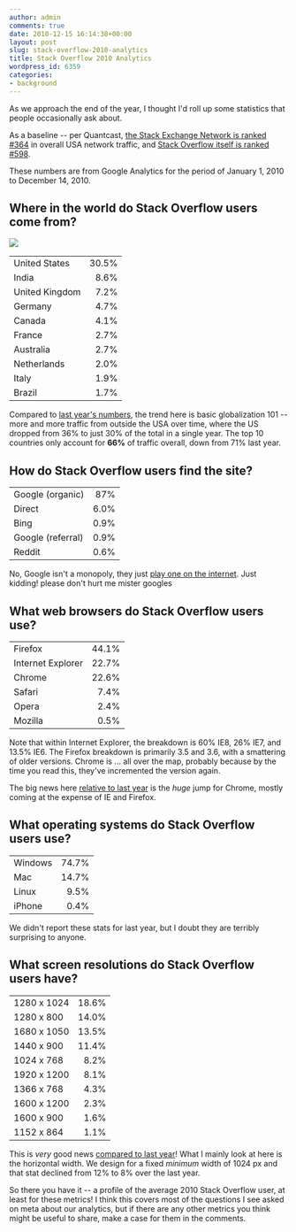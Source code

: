 ```yaml
---
author: admin
comments: true
date: 2010-12-15 16:14:38+00:00
layout: post
slug: stack-overflow-2010-analytics
title: Stack Overflow 2010 Analytics
wordpress_id: 6359
categories:
- background
---
```



As we approach the end of the year, I thought I'd roll up some statistics that people occasionally ask about.



As a baseline -- per Quantcast, [the Stack Exchange Network is ranked #364](http://www.quantcast.com/p-c1rF4kxgLUzNc) in overall USA network traffic, and [Stack Overflow itself is ranked #598](http://www.quantcast.com/stackoverflow.com).



These numbers are from Google Analytics for the period of January 1, 2010 to December 14, 2010.





## Where in the world do Stack Overflow users come from?





![](http://blog.stackoverflow.com/wp-content/uploads/stack-overflow-world-visitors-20101.png)



<table width="300" > 
<tr > 

<td >United States
</td> 

<td align="right" >30.5%
</td> 
</tr> 
<tr > 

<td >India
</td> 

<td align="right" >8.6%
</td> 
</tr> 
<tr > 

<td >United Kingdom
</td> 

<td align="right" >7.2%
</td> 
</tr> 
<tr > 

<td >Germany
</td> 

<td align="right" >4.7%
</td> 
</tr> 
<tr > 

<td >Canada
</td> 

<td align="right" >4.1%
</td> 
</tr> 
<tr > 

<td >France
</td> 

<td align="right" >2.7%
</td> 
</tr> 
<tr > 

<td >Australia
</td> 

<td align="right" >2.7%
</td> 
</tr> 
<tr > 

<td >Netherlands
</td> 

<td align="right" >2.0%
</td> 
</tr> 
<tr > 

<td >Italy
</td> 

<td align="right" >1.9%
</td> 
</tr> 
<tr > 

<td >Brazil
</td> 

<td align="right" >1.7%
</td> 
</tr> 
</table> 



Compared to [last year's numbers](http://blog.stackoverflow.com/2009/01/where-in-the-world-do-stack-overflow-users-come-from/), the trend here is basic globalization 101 -- more and more traffic from outside the USA over time, where the US dropped from 36% to just 30% of the total in a single year. The top 10 countries only account for **66%** of traffic overall, down from 71% last year. 





## How do Stack Overflow users find the site?





<table width="300" > 
<tr > 

<td >Google (organic)
</td>

<td align="right" >87%
</td>
</tr> 
<tr > 

<td >Direct
</td>

<td align="right" >6.0%
</td>
</tr> 
<tr > 

<td >Bing
</td>

<td align="right" >0.9%
</td>
</tr> 
<tr > 

<td >Google (referral)
</td>

<td align="right" >0.9%
</td>
</tr> 
<tr > 

<td >Reddit
</td>

<td align="right" >0.6%
</td>
</tr> 
</table> 



No, Google isn't a monopoly, they just [play one on the internet](http://www.codinghorror.com/blog/2009/02/the-elephant-in-the-room-google-monoculture.html). Just kidding! please don't hurt me mister googles





## What web browsers do Stack Overflow users use?





<table width="300" > 
<tr > 

<td >Firefox
</td>

<td align="right" >44.1%
</td>
</tr> 
<tr > 

<td >Internet Explorer
</td>

<td align="right" >22.7%
</td>
</tr> 
<tr > 

<td >Chrome
</td>

<td align="right" >22.6%
</td>
</tr> 
<tr > 

<td >Safari
</td>

<td align="right" >7.4%
</td>
</tr> 
<tr > 

<td >Opera
</td>

<td align="right" >2.4%
</td>
</tr> 
<tr > 

<td >Mozilla
</td>

<td align="right" >0.5%
</td>
</tr> 
</table> 



Note that within Internet Explorer, the breakdown is 60% IE8, 26% IE7, and 13.5% IE6. The Firefox breakdown is primarily 3.5 and 3.6, with a smattering of older versions. Chrome is ... all over the map, probably because by the time you read this, they've incremented the version again.



The big news here [relative to last year](http://blog.stackoverflow.com/2009/08/browsers-and-screen-size-on-stack-overflow/) is the _huge_ jump for Chrome, mostly coming at the expense of IE and Firefox.





## What operating systems do Stack Overflow users use?





<table width="300" > 
<tr > 

<td >Windows
</td>

<td align="right" >74.7%
</td>
</tr> 
<tr > 

<td >Mac
</td>

<td align="right" >14.7%
</td>
</tr> 
<tr > 

<td >Linux
</td>

<td align="right" >9.5%
</td>
</tr> 
<tr > 

<td >iPhone
</td>

<td align="right" >0.4%
</td>
</tr> 
</table> 



We didn't report these stats for last year, but I doubt they are terribly surprising to anyone.





## What screen resolutions do Stack Overflow users have?





<table width="250" > 
<tr > 

<td >1280 x 1024
</td>

<td align="right" >18.6%
</td>
</tr> 
<tr > 

<td >1280 x 800
</td>

<td align="right" >14.0%
</td>
</tr> 
<tr > 

<td >1680 x 1050
</td>

<td align="right" >13.5%
</td>
</tr> 
<tr > 

<td >1440 x 900
</td>

<td align="right" >11.4%
</td>
</tr> 
<tr > 

<td >1024 x 768
</td>

<td align="right" >8.2%
</td>
</tr> 
<tr > 

<td >1920 x 1200
</td>

<td align="right" >8.1%
</td>
</tr> 
<tr > 

<td >1366 x 768
</td>

<td align="right" >4.3%
</td>
</tr> 
<tr > 

<td >1600 x 1200
</td>

<td align="right" >2.3%
</td>
</tr> 
<tr > 

<td >1600 x 900
</td>

<td align="right" >1.6%
</td>
</tr> 
<tr > 

<td >1152 x 864
</td>

<td align="right" >1.1%
</td>
</tr> 
</table> 



This is _very_ good news [compared to last year](http://blog.stackoverflow.com/2009/08/browsers-and-screen-size-on-stack-overflow/)! What I mainly look at here is the horizontal width. We design for a fixed _minimum_ width of 1024 px and that stat declined from 12% to 8% over the last year.



So there you have it -- a profile of the average 2010 Stack Overflow user, at least for these metrics! I think this covers most of the questions I see asked on meta about our analytics, but if there are any other metrics you think might be useful to share, make a case for them in the comments.

